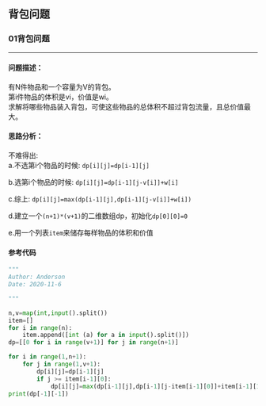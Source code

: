 ## 背包问题
### 01背包问题
***
#### 问题描述：

有N件物品和一个容量为V的背包。  
第i件物品的体积是vi，价值是wi。  
求解将哪些物品装入背包，可使这些物品的总体积不超过背包流量，且总价值最大。

#### 思路分析：
不难得出:  
a.不选第i个物品的时候: `dp[i][j]=dp[i-1][j]`

b.选第i个物品的时候: `dp[i][j]=dp[i-1][j-v[i]]+w[i]`

c.综上: `dp[i][j]=max(dp[i-1][j],dp[i-1][j-v[i]]+w[i])`

d.建立一个`(n+1)*(v+1)`的二维数组dp，初始化`dp[0][0]=0`

e.用一个列表`item`来储存每样物品的体积和价值

#### 参考代码

```python
"""
Author: Anderson
Date: 2020-11-6

"""

n,v=map(int,input().split())
item=[]
for i in range(n):
    item.append([int (a) for a in input().split()])
dp=[[0 for i in range(v+1)] for j in range(n+1)]

for i in range(1,n+1):
    for j in range(1,v+1):
        dp[i][j]=dp[i-1][j]
        if j >= item[i-1][0]:
            dp[i][j]=max(dp[i-1][j],dp[i-1][j-item[i-1][0]]+item[i-1][1])
print(dp[-1][-1])



```

